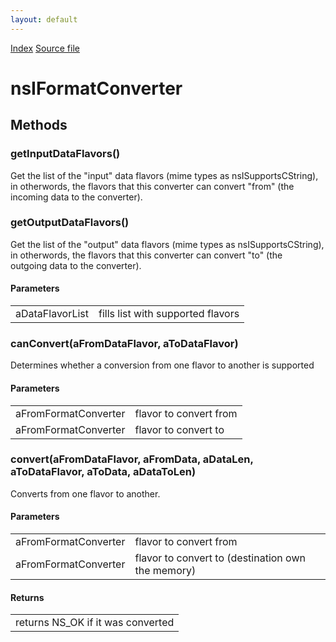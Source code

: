```yaml
---
layout: default
---
```

<div id='links'><a href="../index.html">Index</a>
<a href="http://dxr.mozilla.org/mozilla-central/source/widget/nsIFormatConverter.idl">Source file</a>
</div>

# nsIFormatConverter #

## Methods ##

### getInputDataFlavors() ###
  
Get the list of the "input" data flavors (mime types as nsISupportsCString),  
in otherwords, the flavors that this converter can convert "from" (the   
incoming data to the converter).  
  

### getOutputDataFlavors() ###
  
Get the list of the "output" data flavors (mime types as nsISupportsCString),  
in otherwords, the flavors that this converter can convert "to" (the   
outgoing data to the converter).  
  
  

#### Parameters ####

<table>

<tr>
<td>aDataFlavorList</td>
<td>fills list with supported flavors  
</td>
</tr>

</table>

### canConvert(aFromDataFlavor, aToDataFlavor) ###
  
Determines whether a conversion from one flavor to another is supported  
  
  

#### Parameters ####

<table>

<tr>
<td>aFromFormatConverter</td>
<td>flavor to convert from  
</td>
</tr>

<tr>
<td>aFromFormatConverter</td>
<td>flavor to convert to  
</td>
</tr>

</table>

### convert(aFromDataFlavor, aFromData, aDataLen, aToDataFlavor, aToData, aDataToLen) ###
  
Converts from one flavor to another.  
  
  

#### Parameters ####

<table>

<tr>
<td>aFromFormatConverter</td>
<td>flavor to convert from  
</td>
</tr>

<tr>
<td>aFromFormatConverter</td>
<td>flavor to convert to (destination own the memory)  
</td>
</tr>

</table>

#### Returns ####

<table>

<tr>
<td>returns NS_OK if it was converted  
</td>
</tr>

</table>
